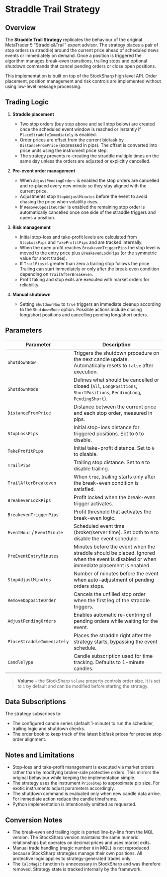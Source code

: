 # Straddle Trail Strategy

## Overview

The **Straddle Trail Strategy** replicates the behaviour of the original MetaTrader 5 "Straddle&Trail" expert advisor. The strategy places a pair of stop orders (a straddle) around the current price ahead of scheduled news events or immediately on demand. Once a position is triggered the algorithm manages break-even transitions, trailing stops and optional shutdown commands that cancel pending orders or close open positions.

This implementation is built on top of the StockSharp high level API. Order placement, position management and risk controls are implemented without using low-level message processing.

## Trading Logic

1. **Straddle placement**
   * Two stop orders (buy stop above and sell stop below) are created once the scheduled event window is reached or instantly if `PlaceStraddleImmediately` is enabled.
   * Order prices are offset from the current bid/ask by `DistanceFromPrice` (expressed in pips). The offset is converted into price units using the instrument price step.
   * The strategy prevents re-creating the straddle multiple times on the same day unless the orders are adjusted or explicitly cancelled.

2. **Pre-event order management**
   * When `AdjustPendingOrders` is enabled the stop orders are cancelled and re-placed every new minute so they stay aligned with the current price.
   * Adjustments stop `StopAdjustMinutes` before the event to avoid chasing the price when volatility rises.
   * If `RemoveOppositeOrder` is enabled the remaining stop order is automatically cancelled once one side of the straddle triggers and opens a position.

3. **Risk management**
   * Initial stop-loss and take-profit levels are calculated from `StopLossPips` and `TakeProfitPips` and are tracked internally.
   * When the open profit reaches `BreakevenTriggerPips` the stop level is moved to the entry price plus `BreakevenLockPips` (or the symmetric value for short trades).
   * If `TrailPips` is greater than zero a trailing stop follows the price. Trailing can start immediately or only after the break-even condition depending on `TrailAfterBreakeven`.
   * Profit taking and stop exits are executed with market orders for reliability.

4. **Manual shutdown**
   * Setting `ShutdownNow` to `true` triggers an immediate cleanup according to the `ShutdownMode` option. Possible actions include closing long/short positions and cancelling pending long/short orders.

## Parameters

| Parameter | Description |
|-----------|-------------|
| `ShutdownNow` | Triggers the shutdown procedure on the next candle update. Automatically resets to `false` after execution. |
| `ShutdownMode` | Defines what should be cancelled or closed (`All`, `LongPositions`, `ShortPositions`, `PendingLong`, `PendingShort`). |
| `DistanceFromPrice` | Distance between the current price and each stop order, measured in pips. |
| `StopLossPips` | Initial stop-loss distance for triggered positions. Set to `0` to disable. |
| `TakeProfitPips` | Initial take-profit distance. Set to `0` to disable. |
| `TrailPips` | Trailing stop distance. Set to `0` to disable trailing. |
| `TrailAfterBreakeven` | When `true`, trailing starts only after the break-even condition is satisfied. |
| `BreakevenLockPips` | Profit locked when the break-even trigger activates. |
| `BreakevenTriggerPips` | Profit threshold that activates the break-even logic. |
| `EventHour` / `EventMinute` | Scheduled event time (broker/server time). Set both to `0` to disable the event scheduler. |
| `PreEventEntryMinutes` | Minutes before the event when the straddle should be placed. Ignored when the event is disabled or when immediate placement is enabled. |
| `StopAdjustMinutes` | Number of minutes before the event when auto-adjustment of pending orders stops. |
| `RemoveOppositeOrder` | Cancels the unfilled stop order when the first leg of the straddle triggers. |
| `AdjustPendingOrders` | Enables automatic re-centring of pending orders while waiting for the event. |
| `PlaceStraddleImmediately` | Places the straddle right after the strategy starts, bypassing the event schedule. |
| `CandleType` | Candle subscription used for time tracking. Defaults to 1-minute candles. |

> **Volume** – the StockSharp `Volume` property controls order size. It is set to `1` by default and can be modified before starting the strategy.

## Data Subscriptions

The strategy subscribes to:

* The configured candle series (default 1-minute) to run the scheduler, trailing logic and shutdown checks.
* The order book to keep track of the latest bid/ask prices for precise stop order alignment.

## Notes and Limitations

* Stop-loss and take-profit management is executed via market orders rather than by modifying broker-side protective orders. This mirrors the original behaviour while keeping the implementation simple.
* The strategy uses the instrument `PriceStep` to approximate pip size. For exotic instruments adjust parameters accordingly.
* The shutdown command is evaluated only when new candle data arrive. For immediate action reduce the candle timeframe.
* Python implementation is intentionally omitted as requested.

## Conversion Notes

* The break-even and trailing logic is ported line-by-line from the MQL version. The StockSharp version maintains the same numeric relationships but operates on decimal prices and uses market exits.
* Manual trade handling (magic number `0` in MQL) is not reproduced because StockSharp strategies manage their own positions. All protective logic applies to strategy-generated trades only.
* The `CalcMagic` function is unnecessary in StockSharp and was therefore removed. Strategy state is tracked internally by the framework.

